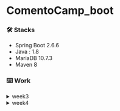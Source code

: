 # ComentoCamp_boot


### 🛠 Stacks
- Spring Boot 2.6.6
- Java : 1.8
- MariaDB 10.7.3
- Maven 8

### ⌨️ Work

<details>
<summary>week3</summary>
<div markdown="1">

<img width="364" alt="스크린샷 2022-04-08 오전 1 14 57" src="https://user-images.githubusercontent.com/43716537/162253403-681a9ce7-c005-453a-9991-4e7808e7c14d.png">
<br>
<img width="591" alt="스크린샷 2022-04-08 오전 1 17 37" src="https://user-images.githubusercontent.com/43716537/162253335-ea19aa59-65fe-4852-9022-4b807ba7f88a.png">

<img width="432" alt="스크린샷 2022-04-08 오전 1 27 55" src="https://user-images.githubusercontent.com/43716537/162253364-6739cd1c-db1e-41a8-a5aa-da72dfbbc012.png">

</div>
</details>

<details>
<summary>week4</summary>
<div markdown="1">
  
  [API Giude Document](https://github.com/haerin7427/ComentoCamp_boot/blob/master/APIguide/week4_APIguide.pdf)
  <br></br>
  <p>1. 월별 접속자 수 확인 API</p>
  <img width="461" alt="No1_API" src="https://user-images.githubusercontent.com/43716537/163684618-d10687e0-fcf1-4b4a-ac85-f6535bcf6c2c.png">
  <br></br>
  <p>2. 일별 접속자 수 확인 API</p>
  <img width="492" alt="No2_API" src="https://user-images.githubusercontent.com/43716537/163684680-930d2def-1c92-4635-aaa6-b6832a99b930.png">
  <br></br>
  <p>3. 월별 평균 하루 접속자 수 확인 API</p>
  <img width="503" alt="No3_API" src="https://user-images.githubusercontent.com/43716537/163684686-efb47d7f-fb3e-4d63-8526-21ccd55b35ec.png">
  <br></br>
  <p>4. 월별 휴일을 제외한 접속자 수 확인 API</p>
  <img width="483" alt="No4_API" src="https://user-images.githubusercontent.com/43716537/163684691-8d284b64-0c7b-408d-af7b-9ab69e8a85b6.png">
  <br></br>
  <p>5. 월별 부서별 접속자 수 확인 API</p>
  <img width="573" alt="No5_API" src="https://user-images.githubusercontent.com/43716537/163684698-5ea734c2-082b-4e09-b9a0-025e6e4ea3cd.png">


</div>
</details>
